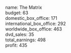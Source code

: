 name: The Matrix  
budget: 63  
domestic_box_office: 171  
international_box_office: 292  
worldwide_box_office: 463  
dvd_sales: 35  
total_earnings: 498  
profit: 435
